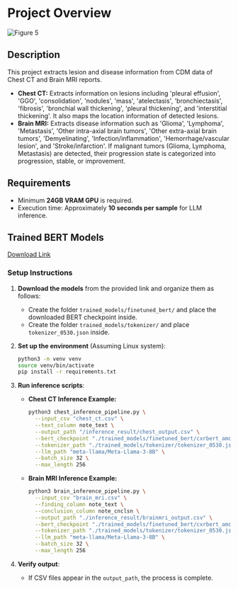 # Project Overview
![Figure 5](https://github.com/user-attachments/assets/ebfeabf7-db4e-48b9-ae71-a5edb8931693)

## Description

This project extracts lesion and disease information from CDM data of Chest CT and Brain MRI reports.

- **Chest CT:** Extracts information on lesions including 'pleural effusion', 'GGO', 'consolidation', 'nodules', 'mass', 'atelectasis', 'bronchiectasis', 'fibrosis', 'bronchial wall thickening', 'pleural thickening', and 'interstitial thickening'. It also maps the location information of detected lesions.
- **Brain MRI:** Extracts disease information such as 'Glioma', 'Lymphoma', 'Metastasis', 'Other intra-axial brain tumors', 'Other extra-axial brain tumors', 'Demyelinating', 'Infection/inflammation', 'Hemorrhage/vascular lesion', and 'Stroke/infarction'. If malignant tumors (Glioma, Lymphoma, Metastasis) are detected, their progression state is categorized into progression, stable, or improvement.

## Requirements

- Minimum **24GB VRAM GPU** is required.
- Execution time: Approximately **10 seconds per sample** for LLM inference.

## Trained BERT Models

[Download Link](https://drive.google.com/file/d/1-sIy56c3kwbu78WVGjFKUOGLf3dpOscG/view?usp=sharing)

### Setup Instructions

1. **Download the models** from the provided link and organize them as follows:

   - Create the folder `trained_models/finetuned_bert/` and place the downloaded BERT checkpoint inside.
   - Create the folder `trained_models/tokenizer/` and place `tokenizer_0530.json` inside.

2. **Set up the environment** (Assuming Linux system):

   ```bash
   python3 -m venv venv
   source venv/bin/activate
   pip install -r requirements.txt
   ```

3. **Run inference scripts**:

   - **Chest CT Inference Example:**

     ```bash
     python3 chest_inference_pipeline.py \
       --input_csv "chest_ct.csv" \
       --text_column note_text \
       --output_path "/inference_result/chest_output.csv" \
       --bert_checkpoint "./trained_models/finetuned_bert/cxrbert_amc_data_pretrain_finetune_chest_ct.ckpt" \
       --tokenizer_path "./trained_models/tokenizer/tokenizer_0530.json" \
       --llm_path "meta-llama/Meta-Llama-3-8B" \
       --batch_size 32 \
       --max_length 256
     ```

   - **Brain MRI Inference Example:**

     ```bash
     python3 brain_inference_pipeline.py \
       --input_csv "brain_mri.csv" \
       --finding_column note_text \
       --conclusion_column note_cnclsn \
       --output_path "./inference_result/brainmri_output.csv" \
       --bert_checkpoint "./trained_models/finetuned_bert/cxrbert_amc_data_pretrain_finetune_brain_mri.ckpt" \
       --tokenizer_path "./trained_models/tokenizer/tokenizer_0530.json" \
       --llm_path "meta-llama/Meta-Llama-3-8B" \
       --batch_size 32 \
       --max_length 256
     ```

4. **Verify output**:

   - If CSV files appear in the `output_path`, the process is complete.

